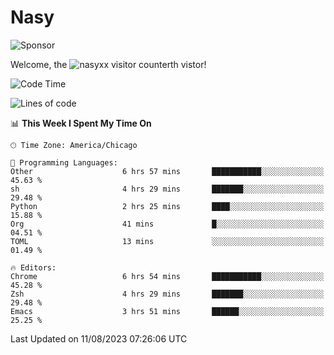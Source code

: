 # Nasy

<!--
<p align="center">
<img height="200" src="https://github-readme-stats.vercel.app/api?username=nasyxx&count_private=true&show_icons=true&theme=dracula&include_all_commits=true"/>
<img height="200" src="https://github-readme-stats.vercel.app/api/top-langs/?username=nasyxx&theme=dracula&hide=html,jupyter+notebook&count_private=true&show_icons=true"/>
</p>

  
----------------
-->

![Sponsor](https://img.shields.io/static/v1.svg?label=Sponsor&message=%E2%9D%A4&logo=GitHub&style=flat&color=pink)
 
Welcome, the ![nasyxx visitor counter](https://count.getloli.com/get/@nasyxx?theme=rule34)th vistor!
 
<!--START_SECTION:waka-->
![Code Time](http://img.shields.io/badge/Code%20Time-3%2C633%20hrs%2032%20mins-blue)

![Lines of code](https://img.shields.io/badge/From%20Hello%20World%20I%27ve%20Written-6.3%20million%20lines%20of%20code-blue)

📊 **This Week I Spent My Time On** 

```text
🕑︎ Time Zone: America/Chicago

💬 Programming Languages: 
Other                    6 hrs 57 mins       ███████████░░░░░░░░░░░░░░   45.63 % 
sh                       4 hrs 29 mins       ███████░░░░░░░░░░░░░░░░░░   29.48 % 
Python                   2 hrs 25 mins       ████░░░░░░░░░░░░░░░░░░░░░   15.88 % 
Org                      41 mins             █░░░░░░░░░░░░░░░░░░░░░░░░   04.51 % 
TOML                     13 mins             ░░░░░░░░░░░░░░░░░░░░░░░░░   01.49 % 

🔥 Editors: 
Chrome                   6 hrs 54 mins       ███████████░░░░░░░░░░░░░░   45.28 % 
Zsh                      4 hrs 29 mins       ███████░░░░░░░░░░░░░░░░░░   29.48 % 
Emacs                    3 hrs 51 mins       ██████░░░░░░░░░░░░░░░░░░░   25.25 % 
```


 Last Updated on 11/08/2023 07:26:06 UTC
<!--END_SECTION:waka-->

<!-- ![visitors](https://visitor-badge.laobi.icu/badge?page_id=nasyxx.nasyxx) -->
